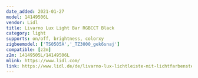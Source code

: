 ```yaml
---
date_added: 2021-01-27
model: 14149506L 
vendor: Lidl
title: Livarno Lux Light Bar RGBCCT Black
category: light
supports: on/off, brightness, colorxy
zigbeemodel: ['TS0505A','_TZ3000_gek6snaj']
compatible: [z2m]
z2m: 14149505L/14149506L
mlink: https://www.lidl.com/
link: https://www.lidl.de/de/livarno-lux-lichtleiste-mit-lichtfarbensteuerung/p365241
---
```


